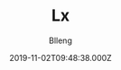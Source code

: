 ---
title: Lx
github: https://github.com/blleng/hexo-theme-lx
demo: https://lx.blleng.cn/
author: Blleng
ssg:
  - Hexo
cms:
  - Markdown
category:
  - Blog
date: 2019-11-02T09:48:38.000Z
description: A simple & clear & elegant hexo theme
draft: true
publish_date: '2019-11-02T09:48:38Z'
update_date: '2022-09-02T01:40:40Z'
github_star: 195
github_fork: 23
---